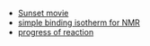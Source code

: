* [Sunset movie](sunset.md)
* [simple binding isotherm for NMR](simplebinding.md)
* [progress of reaction](reaction.md)
